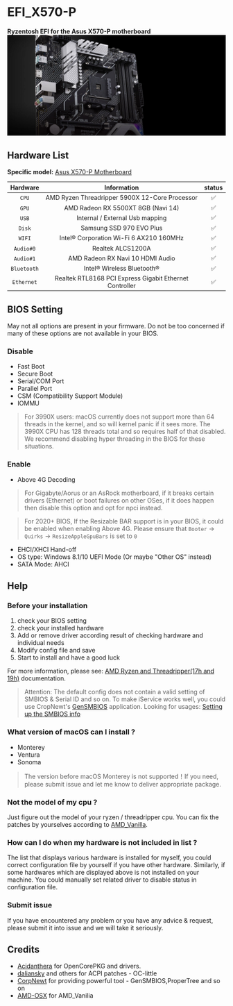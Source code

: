 # EFI_X570-P
**Ryzentosh EFI for the Asus X570-P motherboard**
![X570-P_Motherboard](./X570-P_Motherboard.jpeg)

## Hardware List

**Specific model:** [Asus X570-P Motherboard](https://www.asus.com/motherboards-components/motherboards/prime/prime-x570-p/)

|  Hardware   |                       Information                       | status |
| :---------: | :-----------------------------------------------------: | :----: |
|    `CPU`    |     AMD Ryzen Threadripper 5900X 12-Core Processor      |   ✅    |
|    `GPU`    |           AMD Radeon RX 5500XT 8GB (Navi 14)            |   ✅    |
|    `USB`    |             Internal / External Usb mapping             |   ✅    |
|   `Disk`    |                Samsung SSD 970 EVO Plus                 |   ✅    |
|   `WIFI`    |         Intel® Corporation Wi-Fi 6 AX210 160MHz         |   ✅    |
|  `Audio#0`  |                    Realtek ALCS1200A                    |   ✅    |
|  `Audio#1`  |            AMD Radeon RX Navi 10 HDMI Audio             |   ✅    |
| `Bluetooth` |               Intel® Wireless Bluetooth®                |   ✅    |
| `Ethernet`  | Realtek RTL8168 PCI Express Gigabit Ethernet Controller |   ✅    |

## BIOS Setting
May not all options are present in your firmware. Do not be too concerned if many of these options are not available in your BIOS.
### Disable
- Fast Boot
- Secure Boot
- Serial/COM Port
- Parallel Port
- CSM (Compatibility Support Module)
- IOMMU
> For 3990X users: macOS currently does not support more than 64 threads in the kernel, and so will kernel panic if it sees more. The 3990X CPU has 128 threads total and so requires half of that disabled. We recommend disabling hyper threading in the BIOS for these situations.
### Enable
- Above 4G Decoding
> For Gigabyte/Aorus or an AsRock motherboard, if it breaks certain drivers (Ethernet) or boot failures on other OSes, if it does happen then disable this option and opt for npci instead.

> For 2020+ BIOS, If the Resizable BAR support is in your BIOS, it could be enabled when enabling Above 4G. Please ensure that `Booter` -> `Quirks` -> `ResizeAppleGpuBars` is set to `0`
- EHCI/XHCI Hand-off
- OS type: Windows 8.1/10 UEFI Mode (Or maybe "Other OS" instead)
- SATA Mode: AHCI

## Help
### Before your installation
  1. check your BIOS setting
  2. check your installed hardware
  3. Add or remove driver according result of checking hardware and individual needs
  4. Modify config file and save
  5. Start to install and have a good luck

For more information, please see: [AMD Ryzen and Threadripper(17h and 19h)](https://dortania.github.io/OpenCore-Install-Guide/AMD/zen.html#starting-point) documentation.

> Attention: The default config does not contain a valid setting of SMBIOS & Serial ID and so on. To make iService works well, you could use CropNewt's [GenSMBIOS](https://github.com/corpnewt/GenSMBIOS) application. Looking for usages: [Setting up the SMBIOS info](https://dortania.github.io/OpenCore-Install-Guide/AMD/zen.html#platforminfo)

### What version of macOS can I install ?
- Monterey
- Ventura
- Sonoma
> The version before macOS Monterey is not supported！If you need, please submit issue and let me know to deliver appropriate package.

### Not the model of my cpu ?
Just figure out the model of your ryzen / threadripper cpu.
You can fix the patches by yourselves according to [AMD_Vanilla](https://github.com/AMD-OSX/AMD_Vanilla). 

### How can I do when my hardware is not included in list ?
The list that displays various hardware is installed for myself, you could correct configuration file by yourself if you have other hardware. Similarly, if some hardwares which are displayed above is not installed on your machine. You could manually set related driver to disable status in configuration file.

### Submit issue
If you have encountered any problem or you have any advice & request, please submit it into issue and we will take it seriously.

## Credits
- [Acidanthera](https://github.com/acidanthera) for OpenCorePKG and drivers.
- [daliansky](https://github.com/daliansky) and others for ACPI patches - OC-little
- [CorpNewt](https://github.com/corpnewt/) for providing powerful tool - GenSMBIOS,ProperTree and so on
- [AMD-OSX](https://github.com/AMD-OSX) for AMD_Vanilia